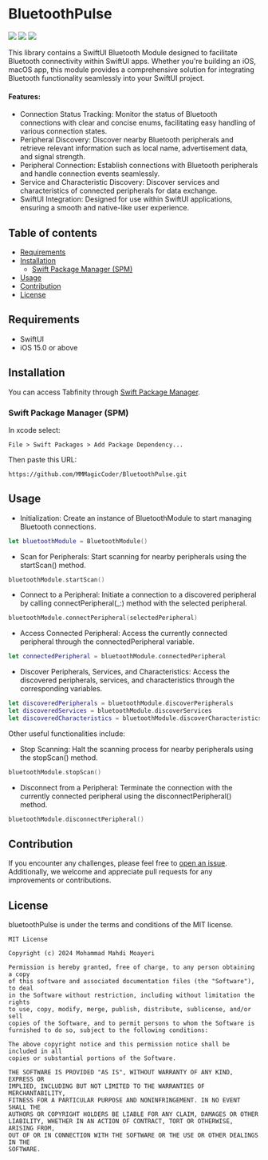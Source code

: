 # BluetoothPulse

 ![](https://img.shields.io/badge/platform-iOS-d3d3d3) ![](https://img.shields.io/badge/iOS-15.0%2B-43A6C6) ![](https://img.shields.io/badge/Swift-5-F86F15)

This library contains a SwiftUI Bluetooth Module designed to facilitate Bluetooth connectivity within SwiftUI apps. Whether you're building an iOS, macOS app, this module provides a comprehensive solution for integrating Bluetooth functionality seamlessly into your SwiftUI project.

#### Features:
  - Connection Status Tracking: Monitor the status of Bluetooth connections with clear and concise enums, facilitating easy handling of various connection states.
  - Peripheral Discovery: Discover nearby Bluetooth peripherals and retrieve relevant information such as local name, advertisement data, and signal strength.
  - Peripheral Connection: Establish connections with Bluetooth peripherals and handle connection events seamlessly.
  - Service and Characteristic Discovery: Discover services and characteristics of connected peripherals for data exchange.
  - SwiftUI Integration: Designed for use within SwiftUI applications, ensuring a smooth and native-like user experience.

## Table of contents
   - [Requirements](#requirements)
   - [Installation](#installation)
     - [Swift Package Manager (SPM)](#spm)
   - [Usage](#usage)
   - [Contribution](#contribution)
   - [License](#license)

## Requirements
<a id="requirements"></a>
   - SwiftUI
   - iOS 15.0 or above

## Installation
<a id="installation"></a>
You can access Tabfinity through [Swift Package Manager](https://github.com/apple/swift-package-manager).
### Swift Package Manager (SPM)
<a id="spm"></a>
In xcode select:
```
File > Swift Packages > Add Package Dependency...
```
Then paste this URL:
```
https://github.com/MMMagicCoder/BluetoothPulse.git
```

## Usage

<a id="usage"></a>

- Initialization: Create an instance of BluetoothModule to start managing Bluetooth connections.

```swift
let bluetoothModule = BluetoothModule()
```

- Scan for Peripherals: Start scanning for nearby peripherals using the startScan() method.
```swift
bluetoothModule.startScan()
```

- Connect to a Peripheral: Initiate a connection to a discovered peripheral by calling connectPeripheral(_:) method with the selected peripheral.
```swift
bluetoothModule.connectPeripheral(selectedPeripheral)
```

- Access Connected Peripheral: Access the currently connected peripheral through the connectedPeripheral variable.
```swift
let connectedPeripheral = bluetoothModule.connectedPeripheral
```

- Discover Peripherals, Services, and Characteristics: Access the discovered peripherals, services, and characteristics through the corresponding variables.
```swift
let discoveredPeripherals = bluetoothModule.discoverPeripherals
let discoveredServices = bluetoothModule.discoverServices
let discoveredCharacteristics = bluetoothModule.discoverCharacteristics
```

Other useful functionalities include:

- Stop Scanning: Halt the scanning process for nearby peripherals using the stopScan() method.
```swift
bluetoothModule.stopScan()
```

- Disconnect from a Peripheral: Terminate the connection with the currently connected peripheral using the disconnectPeripheral() method.
```swift
bluetoothModule.disconnectPeripheral()
```

## Contribution
<a id="contribution"></a>
If you encounter any challenges, please feel free to [open an issue](https://github.com/MMMagicCoder/bluetoothPulse/issues/new). Additionally, we welcome and appreciate pull requests for any improvements or contributions.

## License
<a id="license"></a>
bluetoothPulse is under the terms and conditions of the MIT license.
```
MIT License

Copyright (c) 2024 Mohammad Mahdi Moayeri

Permission is hereby granted, free of charge, to any person obtaining a copy
of this software and associated documentation files (the "Software"), to deal
in the Software without restriction, including without limitation the rights
to use, copy, modify, merge, publish, distribute, sublicense, and/or sell
copies of the Software, and to permit persons to whom the Software is
furnished to do so, subject to the following conditions:

The above copyright notice and this permission notice shall be included in all
copies or substantial portions of the Software.

THE SOFTWARE IS PROVIDED "AS IS", WITHOUT WARRANTY OF ANY KIND, EXPRESS OR
IMPLIED, INCLUDING BUT NOT LIMITED TO THE WARRANTIES OF MERCHANTABILITY,
FITNESS FOR A PARTICULAR PURPOSE AND NONINFRINGEMENT. IN NO EVENT SHALL THE
AUTHORS OR COPYRIGHT HOLDERS BE LIABLE FOR ANY CLAIM, DAMAGES OR OTHER
LIABILITY, WHETHER IN AN ACTION OF CONTRACT, TORT OR OTHERWISE, ARISING FROM,
OUT OF OR IN CONNECTION WITH THE SOFTWARE OR THE USE OR OTHER DEALINGS IN THE
SOFTWARE.
